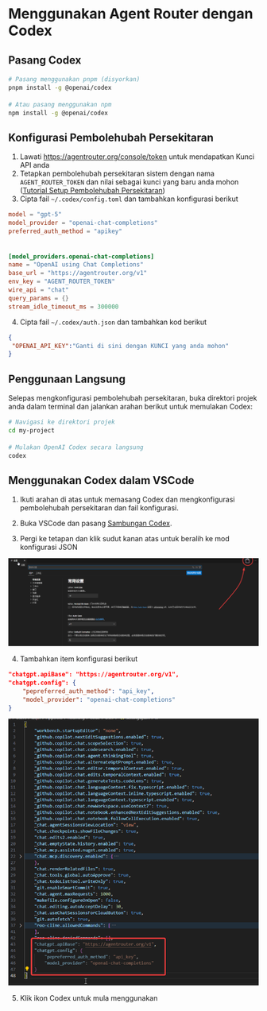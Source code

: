 # Menggunakan Agent Router dengan Codex

## Pasang Codex

```bash
# Pasang menggunakan pnpm (disyorkan)
pnpm install -g @openai/codex

# Atau pasang menggunakan npm
npm install -g @openai/codex
```

## Konfigurasi Pembolehubah Persekitaran

1. Lawati https://agentrouter.org/console/token untuk mendapatkan Kunci API anda
2. Tetapkan pembolehubah persekitaran sistem dengan nama `AGENT_ROUTER_TOKEN` dan nilai sebagai kunci yang baru anda mohon ([Tutorial Setup Pembolehubah Persekitaran](https://www.java.com/zh-CN/download/help/path.html))
3. Cipta fail `~/.codex/config.toml` dan tambahkan konfigurasi berikut

```toml
model = "gpt-5"
model_provider = "openai-chat-completions"
preferred_auth_method = "apikey"


[model_providers.openai-chat-completions]
name = "OpenAI using Chat Completions"
base_url = "https://agentrouter.org/v1"
env_key = "AGENT_ROUTER_TOKEN"
wire_api = "chat"
query_params = {}
stream_idle_timeout_ms = 300000

```

4. Cipta fail `~/.codex/auth.json` dan tambahkan kod berikut

```json
{
 "OPENAI_API_KEY":"Ganti di sini dengan KUNCI yang anda mohon"
}
```

## Penggunaan Langsung

Selepas mengkonfigurasi pembolehubah persekitaran, buka direktori projek anda dalam terminal dan jalankan arahan berikut untuk memulakan Codex:

```bash
# Navigasi ke direktori projek
cd my-project

# Mulakan OpenAI Codex secara langsung
codex
```

## Menggunakan Codex dalam VSCode

1. Ikuti arahan di atas untuk memasang Codex dan mengkonfigurasi pembolehubah persekitaran dan fail konfigurasi.

2. Buka VSCode dan pasang [Sambungan Codex](https://marketplace.visualstudio.com/items?itemName=openai.chatgpt).

3. Pergi ke tetapan dan klik sudut kanan atas untuk beralih ke mod konfigurasi JSON

![](./img/codex-config.png)

4. Tambahkan item konfigurasi berikut

```json
"chatgpt.apiBase": "https://agentrouter.org/v1",
"chatgpt.config": {
    "pepreferred_auth_method": "api_key",
    "model_provider": "openai-chat-completions"
}
```

![](./img/codex-config2.png)

5. Klik ikon Codex untuk mula menggunakan